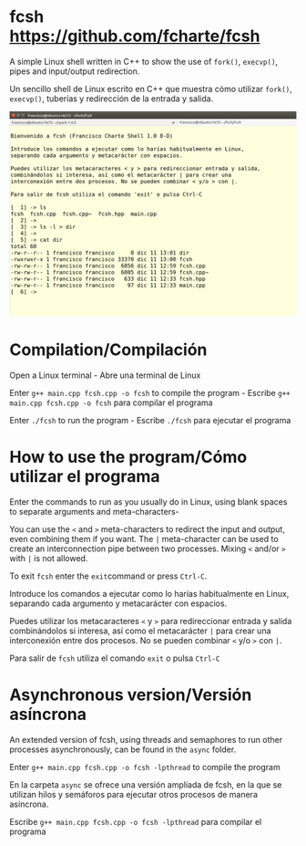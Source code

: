 fcsh    https://github.com/fcharte/fcsh
====

A simple Linux shell written in C++ to show the use of `fork()`, `execvp()`, pipes and input/output redirection.

Un sencillo shell de Linux escrito en C++ que muestra cómo utilizar `fork()`, `execvp()`, tuberías y redirección de la entrada y salida.

![fcsh shell running](fcsh.png)

Compilation/Compilación
=======================

Open a Linux terminal - Abre una terminal de Linux

Enter `g++ main.cpp fcsh.cpp -o fcsh` to compile the program - Escribe `g++ main.cpp fcsh.cpp -o fcsh` para compilar el programa

Enter `./fcsh` to run the program - Escribe `./fcsh` para ejecutar el programa

How to use the program/Cómo utilizar el programa
================================================

Enter the commands to run as you usually do in Linux,
using blank spaces to separate arguments and meta-characters-

You can use the `<` and `>` meta-characters to redirect the input and output,
even combining them if you want. The `|` meta-character can be used to create
an interconnection pipe between two processes. Mixing `<` and/or `>` with `|` is not allowed.

To exit `fcsh` enter the `exit`command or press `Ctrl-C`.

Introduce los comandos a ejecutar como lo harías habitualmente en Linux,
separando cada argumento y metacarácter con espacios.

Puedes utilizar los metacaracteres `<` y `>` para redireccionar entrada y salida
combinándolos si interesa, así como el metacarácter `|` para crear una
interconexión entre dos procesos. No se pueden combinar `<` y/o `>` con `|`.

Para salir de `fcsh` utiliza el comando `exit` o pulsa `Ctrl-C`


Asynchronous version/Versión asíncrona
======================================

An extended version of fcsh, using threads and semaphores to run other processes asynchronously, can be found in the `async` folder.

Enter `g++ main.cpp fcsh.cpp -o fcsh -lpthread` to compile the program 

En la carpeta `async` se ofrece una versión ampliada de fcsh, en la que se utilizan hilos y semáforos para ejecutar otros procesos de manera asíncrona.

Escribe `g++ main.cpp fcsh.cpp -o fcsh -lpthread` para compilar el programa
